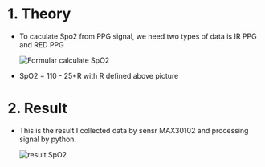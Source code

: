 # 1. Theory
- To caculate Spo2 from PPG signal, we need two types of data is IR PPG and RED PPG

    ![Formular calculate SpO2](Processing_PPG_Signal/pythonProject/pictures/How_to_caculate_Spo2.png)

- SpO2 = 110 - 25*R with R defined above picture

# 2. Result
- This is the result I collected data by sensr MAX30102 and processing signal by python.

    ![result SpO2](Processing_PPG_Signal/pythonProject/pictures/spo2.png)
